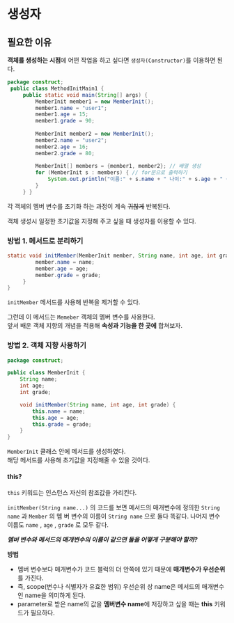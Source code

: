 # 생성자

## 필요한 이유

**객체를 생성하는 시점**에 어떤 작업을 하고 싶다면 `생성자(Constructor)`를 이용하면 된다.

```java
package construct;
 public class MethodInitMain1 {
     public static void main(String[] args) {
         MemberInit member1 = new MemberInit();
         member1.name = "user1";
         member1.age = 15;
         member1.grade = 90;
         
         MemberInit member2 = new MemberInit();
         member2.name = "user2";
         member2.age = 16;
         member2.grade = 80;
         
         MemberInit[] members = {member1, member2}; // 배열 생성
         for (MemberInit s : members) { // for문으로 출력하기
             System.out.println("이름:" + s.name + " 나이:" + s.age + " 성적:" + s.grade)
         }
     } }
```

각 객체의 멤버 변수를 초기화 하는 과정이 계속 ~~귀찮게~~ 반복된다.

객체 생성시 일정한 초기값을 지정해 주고 싶을 때 생성자를 이용할 수 있다.

### 방법 1. 메서드로 분리하기

```java
static void initMember(MemberInit member, String name, int age, int grade) {
         member.name = name;
         member.age = age;
         member.grade = grade;
     }
}
```

`initMember` 메서드를 사용해 반복을 제거할 수 있다. 

그런데 이 메서드는 `Memeber` 객체의 멤버 변수를 사용한다.  
앞서 배운 객체 지향의 개념을 적용해 **속성과 기능을 한 곳에** 합쳐보자.

### 방법 2. 객체 지향 사용하기

```java
package construct;

public class MemberInit {
    String name;
    int age;
    int grade;

    void initMember(String name, int age, int grade) {
        this.name = name;
        this.age = age;
        this.grade = grade;
    }
}
```
`MemberInit` 클래스 안에 메서드를 생성하였다.  
해당 메서드를 사용해 초기값을 지정해줄 수 있을 것이다.


#### this?

`this` 키워드는 인스턴스 자신의 참조값을 가리킨다.

`initMember(String name...)` 의 코드를 보면 메서드의 매개변수에 정의한 `String name` 과 `Member` 의 멤 버 변수의 이름이 `String name` 으로 둘다 똑같다. 나머지 변수 이름도 `name` , `age` , `grade` 로 모두 같다.  

**_멤버 변수와 메서드의 매개변수의 이름이 같으면 둘을 어떻게 구분해야 할까?_**


**방법**  
- 멤버 변수보다 매개변수가 코드 블럭의 더 안쪽에 있기 때문에 **매개변수가 우선순위**를 가진다.  
- 즉, scope(변수나 식별자가 유효한 범위) 우선순위 상 name은 메서드의 매개변수인 name을 의미하게 된다.
- parameter로 받은 name의 값을 **멤버변수 name**에 저장하고 싶을 때는 **this** 키워드가 필요하다.

